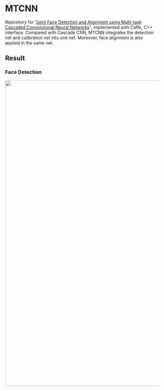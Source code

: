 # MTCNN

Repository for "[Joint Face Detection and Alignment using Multi-task Cascaded Convolutional Neural Networks](https://arxiv.org/abs/1604.02878)", implemented with Caffe, C++ interface. Compared with Cascade CNN, MTCNN integrates the detection net and calibration net into one net. Moreover, face alignment is also applied in the same net.

## Result

### Face Detection 

<img src="https://github.com/foreverYoungGitHub/MTCNN/blob/master/result/O-Net_nms.jpg" width="1000">